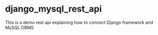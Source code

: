 # django_mysql_rest_api
This is a demo rest api explaining how to connect Django framework and MySQL DBMS
